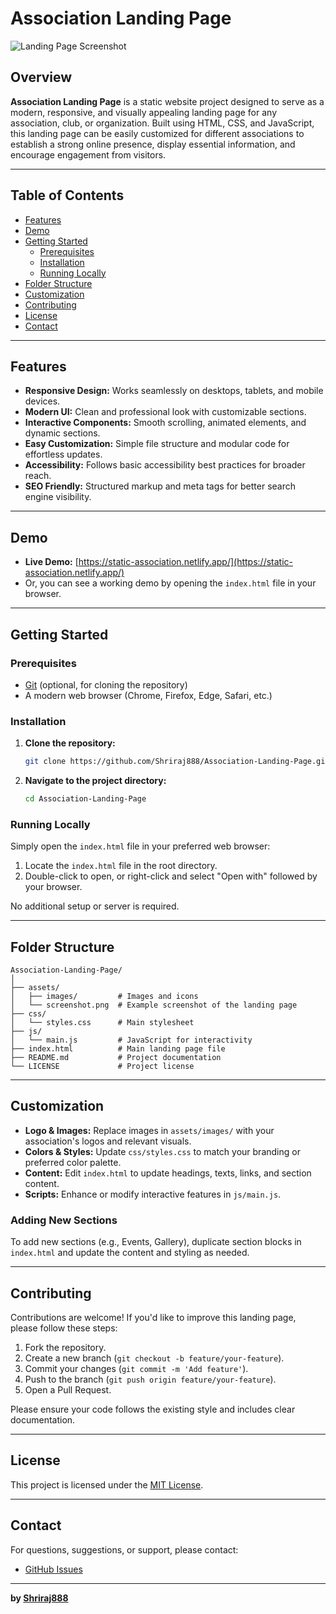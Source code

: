 # Association Landing Page

![Landing Page Screenshot](assets/screenshot.png)

## Overview

**Association Landing Page** is a static website project designed to serve as a modern, responsive, and visually appealing landing page for any association, club, or organization. Built using HTML, CSS, and JavaScript, this landing page can be easily customized for different associations to establish a strong online presence, display essential information, and encourage engagement from visitors.

---

## Table of Contents

- [Features](#features)
- [Demo](#demo)
- [Getting Started](#getting-started)
  - [Prerequisites](#prerequisites)
  - [Installation](#installation)
  - [Running Locally](#running-locally)
- [Folder Structure](#folder-structure)
- [Customization](#customization)
- [Contributing](#contributing)
- [License](#license)
- [Contact](#contact)

---

## Features

- **Responsive Design:** Works seamlessly on desktops, tablets, and mobile devices.
- **Modern UI:** Clean and professional look with customizable sections.
- **Interactive Components:** Smooth scrolling, animated elements, and dynamic sections.
- **Easy Customization:** Simple file structure and modular code for effortless updates.
- **Accessibility:** Follows basic accessibility best practices for broader reach.
- **SEO Friendly:** Structured markup and meta tags for better search engine visibility.

---

## Demo

- **Live Demo:** [https://static-association.netlify.app/](https://static-association.netlify.app/)
- Or, you can see a working demo by opening the `index.html` file in your browser.

---

## Getting Started

### Prerequisites

- [Git](https://git-scm.com/) (optional, for cloning the repository)
- A modern web browser (Chrome, Firefox, Edge, Safari, etc.)

### Installation

1. **Clone the repository:**
   ```bash
   git clone https://github.com/Shriraj888/Association-Landing-Page.git
   ```
2. **Navigate to the project directory:**
   ```bash
   cd Association-Landing-Page
   ```

### Running Locally

Simply open the `index.html` file in your preferred web browser:

1. Locate the `index.html` file in the root directory.
2. Double-click to open, or right-click and select "Open with" followed by your browser.

No additional setup or server is required.

---

## Folder Structure

```text
Association-Landing-Page/
│
├── assets/
│   ├── images/         # Images and icons
│   └── screenshot.png  # Example screenshot of the landing page
├── css/
│   └── styles.css      # Main stylesheet
├── js/
│   └── main.js         # JavaScript for interactivity
├── index.html          # Main landing page file
├── README.md           # Project documentation
└── LICENSE             # Project license
```

---

## Customization

- **Logo & Images:** Replace images in `assets/images/` with your association's logos and relevant visuals.
- **Colors & Styles:** Update `css/styles.css` to match your branding or preferred color palette.
- **Content:** Edit `index.html` to update headings, texts, links, and section content.
- **Scripts:** Enhance or modify interactive features in `js/main.js`.

### Adding New Sections

To add new sections (e.g., Events, Gallery), duplicate section blocks in `index.html` and update the content and styling as needed.

---

## Contributing

Contributions are welcome! If you'd like to improve this landing page, please follow these steps:

1. Fork the repository.
2. Create a new branch (`git checkout -b feature/your-feature`).
3. Commit your changes (`git commit -m 'Add feature'`).
4. Push to the branch (`git push origin feature/your-feature`).
5. Open a Pull Request.

Please ensure your code follows the existing style and includes clear documentation.

---

## License

This project is licensed under the [MIT License](LICENSE).

---

## Contact

For questions, suggestions, or support, please contact:

- [GitHub Issues](https://github.com/Shriraj888/Association-Landing-Page/issues)

---

**by [Shriraj888](https://github.com/Shriraj888)**
